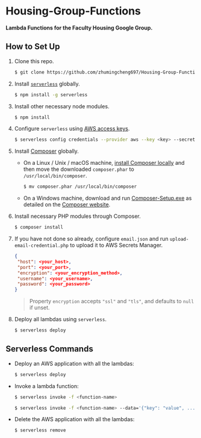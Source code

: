 # Housing-Group-Functions

**Lambda Functions for the Faculty Housing Google Group.**

## How to Set Up

1. Clone this repo.
   ```bash
   $ git clone https://github.com/zhumingcheng697/Housing-Group-Functions.git
    ```

2. Install [`serverless`](https://serverless.com/) globally.
    ```bash
    $ npm install -g serverless
    ```

3. Install other necessary node modules.
    ```bash
    $ npm install
    ```

4. Configure `serverless` using [AWS access keys](https://bref.sh/docs/installation/aws-keys.html).
    ```bash
    $ serverless config credentials --provider aws --key <key> --secret <secret>
    ```

5. Install [Composer](https://getcomposer.org/) globally.

    - On a Linux / Unix / macOS machine, [install Composer locally](https://getcomposer.org/download/) and then move the downloaded `composer.phar` to `/usr/local/bin/composer`.
        ```bash
        $ mv composer.phar /usr/local/bin/composer
        ```

    - On a Windows machine, download and run [Composer-Setup.exe](https://getcomposer.org/Composer-Setup.exe) as detailed on the [Composer website](https://getcomposer.org/doc/00-intro.md#using-the-installer).

6. Install necessary PHP modules through Composer.
    ```bash
    $ composer install
    ```

7. If you have not done so already, configure `email.json` and run `upload-email-credential.php` to upload it to AWS Secrets Manager.
    ```json
   {
     "host": <your_host>,
     "port": <your_port>,
     "encryption": <your_encryption_method>,
     "username": <your_username>,
     "password": <your_password>
   }
   ```
   > Property `encryption` accepts `"ssl"` and `"tls"`, and defaults to `null` if unset.

8. Deploy all lambdas using `serverless`.
    ```bash
    $ serverless deploy
    ```

## Serverless Commands

- Deploy an AWS application with all the lambdas:
    ```bash
    $ serverless deploy
    ```

- Invoke a lambda function:

    ```bash
    $ serverless invoke -f <function-name>
    
    $ serverless invoke -f <function-name> --data='{"key": "value", ...}'
    ```

- Delete the AWS application with all the lambdas:
    ```bash
    $ serverless remove
    ```
